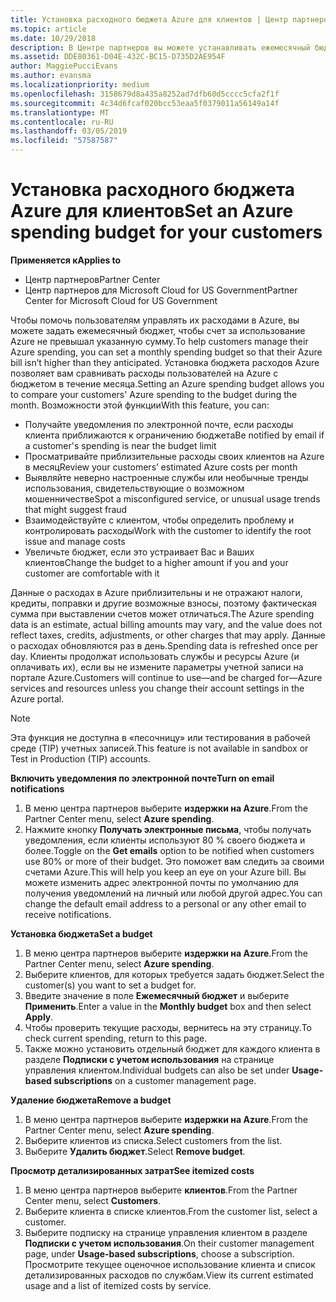 ```yaml
---
title: Установка расходного бюджета Azure для клиентов | Центр партнеров
ms.topic: article
ms.date: 10/29/2018
description: В Центре партнеров вы можете устанавливать ежемесячный бюджет для каждого клиента, чтобы сумма ежемесячных счетов клиентов в Azure не оказалась чрезмерно высокой.
ms.assetid: DDE80361-D04E-432C-BC15-D735D2AE954F
author: MaggiePucciEvans
ms.author: evansma
ms.localizationpriority: medium
ms.openlocfilehash: 3158679d8a435a8252ad7dfb60d5cccc5cfa2f1f
ms.sourcegitcommit: 4c34d6fcaf020bcc53eaa5f0379011a56149a14f
ms.translationtype: MT
ms.contentlocale: ru-RU
ms.lasthandoff: 03/05/2019
ms.locfileid: "57587587"
---
```

# <a name="set-an-azure-spending-budget-for-your-customers"></a><span data-ttu-id="75b5a-103">Установка расходного бюджета Azure для клиентов</span><span class="sxs-lookup"><span data-stu-id="75b5a-103">Set an Azure spending budget for your customers</span></span>

<span data-ttu-id="75b5a-104">**Применяется к**</span><span class="sxs-lookup"><span data-stu-id="75b5a-104">**Applies to**</span></span>

-  <span data-ttu-id="75b5a-105">Центр партнеров</span><span class="sxs-lookup"><span data-stu-id="75b5a-105">Partner Center</span></span>
-  <span data-ttu-id="75b5a-106">Центр партнеров для Microsoft Cloud for US Government</span><span class="sxs-lookup"><span data-stu-id="75b5a-106">Partner Center for Microsoft Cloud for US Government</span></span>

<span data-ttu-id="75b5a-107">Чтобы помочь пользователям управлять их расходами в Azure, вы можете задать ежемесячный бюджет, чтобы счет за использование Azure не превышал указанную сумму.</span><span class="sxs-lookup"><span data-stu-id="75b5a-107">To help customers manage their Azure spending, you can set a monthly spending budget so that their Azure bill isn’t higher than they anticipated.</span></span> <span data-ttu-id="75b5a-108">Установка бюджета расходов Azure позволяет вам сравнивать расходы пользователей на Azure с бюджетом в течение месяца.</span><span class="sxs-lookup"><span data-stu-id="75b5a-108">Setting an Azure spending budget allows you to compare your customers' Azure spending to the budget during the month.</span></span> <span data-ttu-id="75b5a-109">Возможности этой функции</span><span class="sxs-lookup"><span data-stu-id="75b5a-109">With this feature, you can:</span></span> 

-   <span data-ttu-id="75b5a-110">Получайте уведомления по электронной почте, если расходы клиента приближаются к ограничению бюджета</span><span class="sxs-lookup"><span data-stu-id="75b5a-110">Be notified by email if a customer's spending is near the budget limit</span></span>
-   <span data-ttu-id="75b5a-111">Просматривайте приблизительные расходы своих клиентов на Azure в месяц</span><span class="sxs-lookup"><span data-stu-id="75b5a-111">Review your customers’ estimated Azure costs per month</span></span>
-   <span data-ttu-id="75b5a-112">Выявляйте неверно настроенные службы или необычные тренды использования, свидетельствующие о возможном мошенничестве</span><span class="sxs-lookup"><span data-stu-id="75b5a-112">Spot a misconfigured service, or unusual usage trends that might suggest fraud</span></span>
-   <span data-ttu-id="75b5a-113">Взаимодействуйте с клиентом, чтобы определить проблему и контролировать расходы</span><span class="sxs-lookup"><span data-stu-id="75b5a-113">Work with the customer to identify the root issue and manage costs</span></span>
-   <span data-ttu-id="75b5a-114">Увеличьте бюджет, если это устраивает Вас и Ваших клиентов</span><span class="sxs-lookup"><span data-stu-id="75b5a-114">Change the budget to a higher amount if you and your customer are comfortable with it</span></span>

<span data-ttu-id="75b5a-115">Данные о расходах в Azure приблизительны и не отражают налоги, кредиты, поправки и другие возможные взносы, поэтому фактическая сумма при выставлении счетов может отличаться.</span><span class="sxs-lookup"><span data-stu-id="75b5a-115">The Azure spending data is an estimate, actual billing amounts may vary, and the value does not reflect taxes, credits, adjustments, or other charges that may apply.</span></span> <span data-ttu-id="75b5a-116">Данные о расходах обновляются раз в день.</span><span class="sxs-lookup"><span data-stu-id="75b5a-116">Spending data is refreshed once per day.</span></span> <span data-ttu-id="75b5a-117">Клиенты продолжат использовать службы и ресурсы Azure (и оплачивать их), если вы не измените параметры учетной записи на портале Azure.</span><span class="sxs-lookup"><span data-stu-id="75b5a-117">Customers will continue to use—and be charged for—Azure services and resources unless you change their account settings in the Azure portal.</span></span> 

> [!NOTE]  
> <span data-ttu-id="75b5a-118">Эта функция не доступна в «песочницу» или тестирования в рабочей среде (TIP) учетных записей.</span><span class="sxs-lookup"><span data-stu-id="75b5a-118">This feature is not available in sandbox or Test in Production (TIP) accounts.</span></span>

<span data-ttu-id="75b5a-119">**Включить уведомления по электронной почте**</span><span class="sxs-lookup"><span data-stu-id="75b5a-119">**Turn on email notifications**</span></span>
1.  <span data-ttu-id="75b5a-120">В меню центра партнеров выберите **издержки на Azure**.</span><span class="sxs-lookup"><span data-stu-id="75b5a-120">From the Partner Center menu, select **Azure spending**.</span></span>
2.  <span data-ttu-id="75b5a-121">Нажмите кнопку **Получать электронные письма**, чтобы получать уведомления, если клиенты используют 80 % своего бюджета и более.</span><span class="sxs-lookup"><span data-stu-id="75b5a-121">Toggle on the **Get emails** option to be notified when customers use 80% or more of their budget.</span></span> <span data-ttu-id="75b5a-122">Это поможет вам следить за своими счетами Azure.</span><span class="sxs-lookup"><span data-stu-id="75b5a-122">This will help you keep an eye on your Azure bill.</span></span> <span data-ttu-id="75b5a-123">Вы можете изменить адрес электронной почты по умолчанию для получения уведомлений на личный или любой другой адрес.</span><span class="sxs-lookup"><span data-stu-id="75b5a-123">You can change the default email address to a personal or any other email to receive notifications.</span></span>

<span data-ttu-id="75b5a-124">**Установка бюджета**</span><span class="sxs-lookup"><span data-stu-id="75b5a-124">**Set a budget**</span></span>
1.  <span data-ttu-id="75b5a-125">В меню центра партнеров выберите **издержки на Azure**.</span><span class="sxs-lookup"><span data-stu-id="75b5a-125">From the Partner Center menu, select **Azure spending**.</span></span>
2.  <span data-ttu-id="75b5a-126">Выберите клиентов, для которых требуется задать бюджет.</span><span class="sxs-lookup"><span data-stu-id="75b5a-126">Select the customer(s) you want to set a budget for.</span></span> 
3. <span data-ttu-id="75b5a-127">Введите значение в поле **Ежемесячный бюджет** и выберите **Применить**.</span><span class="sxs-lookup"><span data-stu-id="75b5a-127">Enter a value in the **Monthly budget** box and then select **Apply**.</span></span>
4.  <span data-ttu-id="75b5a-128">Чтобы проверить текущие расходы, вернитесь на эту страницу.</span><span class="sxs-lookup"><span data-stu-id="75b5a-128">To check current spending, return to this page.</span></span>
5.  <span data-ttu-id="75b5a-129">Также можно установить отдельный бюджет для каждого клиента в разделе **Подписки с учетом использования** на странице управления клиентом.</span><span class="sxs-lookup"><span data-stu-id="75b5a-129">Individual budgets can also be set under **Usage-based subscriptions** on a customer management page.</span></span>

<span data-ttu-id="75b5a-130">**Удаление бюджета**</span><span class="sxs-lookup"><span data-stu-id="75b5a-130">**Remove a budget**</span></span>
1.  <span data-ttu-id="75b5a-131">В меню центра партнеров выберите **издержки на Azure**.</span><span class="sxs-lookup"><span data-stu-id="75b5a-131">From the Partner Center menu, select **Azure spending**.</span></span>
2.  <span data-ttu-id="75b5a-132">Выберите клиентов из списка.</span><span class="sxs-lookup"><span data-stu-id="75b5a-132">Select customers from the list.</span></span>
3.  <span data-ttu-id="75b5a-133">Выберите **Удалить бюджет**.</span><span class="sxs-lookup"><span data-stu-id="75b5a-133">Select **Remove budget**.</span></span>

<span data-ttu-id="75b5a-134">**Просмотр детализированных затрат**</span><span class="sxs-lookup"><span data-stu-id="75b5a-134">**See itemized costs**</span></span>
1.  <span data-ttu-id="75b5a-135">В меню центра партнеров выберите **клиентов**.</span><span class="sxs-lookup"><span data-stu-id="75b5a-135">From the Partner Center menu, select **Customers**.</span></span>
2.  <span data-ttu-id="75b5a-136">Выберите клиента в списке клиентов.</span><span class="sxs-lookup"><span data-stu-id="75b5a-136">From the customer list, select a customer.</span></span>
3.  <span data-ttu-id="75b5a-137">Выберите подписку на странице управления клиентом в разделе **Подписки с учетом использования**.</span><span class="sxs-lookup"><span data-stu-id="75b5a-137">On their customer management page, under **Usage-based subscriptions**, choose a subscription.</span></span> <span data-ttu-id="75b5a-138">Просмотрите текущее оценочное использование клиента и список детализированных расходов по службам.</span><span class="sxs-lookup"><span data-stu-id="75b5a-138">View its current estimated usage and a list of itemized costs by service.</span></span>


 

 



